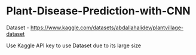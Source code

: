 # Plant-Disease-Prediction-with-CNN

Dataset - https://www.kaggle.com/datasets/abdallahalidev/plantvillage-dataset


Use Kaggle API key to use Dataset due to its large size
